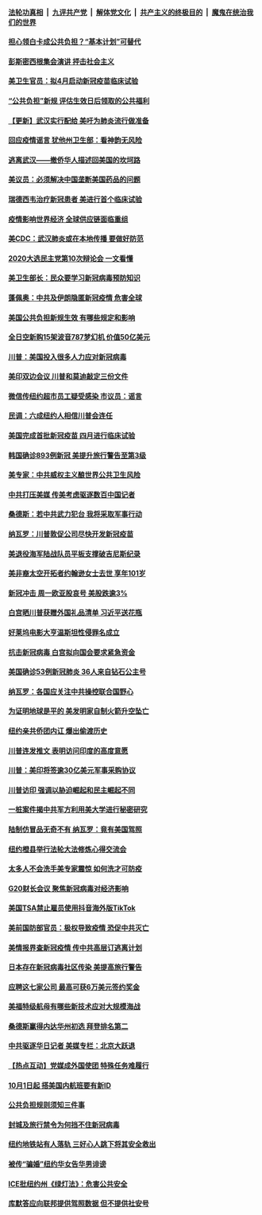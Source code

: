 ####  [法轮功真相](../../../../basic/blob/master/README.md?t=02261426) &nbsp;|&nbsp; [九评共产党](../../../../9ping.md/blob/master/README.md?t=02261426) &nbsp;|&nbsp; [解体党文化](../../../../jtdwh.md/blob/master/README.md?t=02261426)  &nbsp;|&nbsp; [共产主义的终极目的](../../../../gczydzjmd.md/blob/master/README.md?t=02261426) &nbsp;|&nbsp; [魔鬼在统治我们的世界](../../../../mgztzwmdsj.md/blob/master/README.md?t=02261426) 

#### [担心领白卡成公共负担？“基本计划”可替代](../pages/nsc412/n11896478.md?t=02261426) 

#### [彭斯密西根集会演讲 抨击社会主义](../pages/nsc412/n11896543.md?t=02261426) 

#### [美卫生官员：拟4月启动新冠疫苗临床试验](../pages/nsc412/n11896357.md?t=02261426) 

#### [“公共负担”新规  评估生效日后领取的公共福利](../pages/nsc412/n11893847.md?t=02261426) 

#### [【更新】武汉实行配给 美吁为肺炎流行做准备](../pages/nsc412/n11890652.md?t=02261426) 

#### [回应疫情谣言 犹他州卫生部：看神韵无风险](../pages/nsc412/n11896078.md?t=02261426) 

#### [逃离武汉——撤侨华人描述回美国的坎坷路](../pages/nsc412/n11895897.md?t=02261426) 

#### [美议员：必须解决中国垄断美国药品的问题](../pages/nsc412/n11895991.md?t=02261426) 

#### [瑞德西韦治疗新冠患者 美进行首个临床试验](../pages/nsc412/n11895845.md?t=02261426) 

#### [疫情影响世界经济 全球供应链面临重组](../pages/nsc412/n11895634.md?t=02261426) 

#### [美CDC：武汉肺炎或在本地传播 要做好防范](../pages/nsc412/n11895597.md?t=02261426) 

#### [2020大选民主党第10次辩论会 一文看懂](../pages/nsc412/n11895486.md?t=02261426) 

#### [美卫生部长：民众要学习新冠病毒预防知识](../pages/nsc412/n11895308.md?t=02261426) 

#### [蓬佩奥：中共及伊朗隐匿新冠疫情 危害全球](../pages/nsc412/n11895492.md?t=02261426) 

#### [美国公共负担新规生效 有哪些规定和影响](../pages/nsc412/n11893866.md?t=02261426) 

#### [全日空新购15架波音787梦幻机 价值50亿美元](../pages/nsc412/n11895154.md?t=02261426) 

#### [川普：美国投入很多人力应对新冠病毒](../pages/nsc412/n11894977.md?t=02261426) 

#### [美印双边会议 川普和莫迪敲定三份文件](../pages/nsc412/n11894247.md?t=02261426) 

#### [微信传纽约超市员工疑受感染  市议员：谣言](../pages/nsc412/n11893861.md?t=02261426) 

#### [民调：六成纽约人相信川普会连任](../pages/nsc412/n11893884.md?t=02261426) 

#### [美国完成首批新冠疫苗 四月进行临床试验](../pages/nsc412/n11893526.md?t=02261426) 

#### [韩国确诊893例新冠 美提升旅行警告至第3级](../pages/nsc412/n11893662.md?t=02261426) 

#### [美专家：中共威权主义酿世界公共卫生风险](../pages/nsc412/n11893474.md?t=02261426) 

#### [中共打压美媒 传美考虑驱逐数百中国记者](../pages/nsc412/n11893178.md?t=02261426) 

#### [桑德斯：若中共武力犯台 我将采取军事行动](../pages/nsc412/n11893282.md?t=02261426) 

#### [纳瓦罗：川普敦促公司尽快开发新冠疫苗](../pages/nsc412/n11893211.md?t=02261426) 

#### [美退役海军陆战队员平板支撑破吉尼斯纪录](../pages/nsc412/n11893022.md?t=02261426) 

#### [美非裔太空开拓者约翰逊女士去世 享年101岁](../pages/nsc412/n11892917.md?t=02261426) 

#### [新冠冲击 周一欧亚股哀号 美股跌逾3%](../pages/nsc412/n11892648.md?t=02261426) 

#### [白宫晒川普获赠外国礼品清单 习近平送花瓶](../pages/nsc412/n11892985.md?t=02261426) 

#### [好莱坞电影大亨温斯坦性侵罪名成立](../pages/nsc412/n11892907.md?t=02261426) 

#### [抗击新冠病毒 白宫拟向国会要求紧急资金](../pages/nsc412/n11892943.md?t=02261426) 

#### [美国确诊53例新冠肺炎 36人来自钻石公主号](../pages/nsc412/n11892877.md?t=02261426) 

#### [纳瓦罗：各国应关注中共操控联合国野心](../pages/nsc412/n11892856.md?t=02261426) 

#### [为证明地球是平的 美发明家自制火箭升空坠亡](../pages/nsc412/n11892645.md?t=02261426) 

#### [纽约亲共侨团内讧 爆出偷渡历史](../pages/nsc412/n11891235.md?t=02261426) 

#### [川普连发推文 表明访问印度的高度意愿](../pages/nsc412/n11891927.md?t=02261426) 

#### [川普：美印将签逾30亿美元军事采购协议](../pages/nsc412/n11892494.md?t=02261426) 

#### [川普访印 强调以胁迫崛起和民主崛起不同](../pages/nsc412/n11891855.md?t=02261426) 

#### [一桩案件揭中共军方利用美大学进行秘密研究](../pages/nsc412/n11891206.md?t=02261426) 

#### [陆制仿冒品无奇不有 纳瓦罗：竟有美国驾照](../pages/nsc412/n11890953.md?t=02261426) 

#### [纽约橙县举行法轮大法修炼心得交流会](../pages/nsc412/n11890760.md?t=02261426) 

#### [太多人不会洗手美专家震惊 如何洗才可防疫](../pages/nsc412/n11875866.md?t=02261426) 

#### [G20财长会议 聚焦新冠病毒对经济影响](../pages/nsc412/n11890400.md?t=02261426) 

#### [美国TSA禁止雇员使用抖音海外版TikTok](../pages/nsc412/n11890500.md?t=02261426) 

#### [美前国防部官员：极权导致疫情 恐促中共灭亡](../pages/nsc412/n11889092.md?t=02261426) 

#### [美情报界查新冠疫情 传中共高层订逃离计划](../pages/nsc412/n11888161.md?t=02261426) 

#### [日本存在新冠病毒社区传染 美提高旅行警告](../pages/nsc412/n11889917.md?t=02261426) 

#### [应聘这七家公司 最高可获6万美元签约奖金](../pages/nsc412/n11879446.md?t=02261426) 

#### [美福特级航母有哪些新技术应对大规模海战](../pages/nsc412/n11882087.md?t=02261426) 

#### [桑德斯赢得内达华州初选 拜登排名第二](../pages/nsc412/n11888760.md?t=02261426) 

#### [中共驱逐华日记者 美媒专栏：北京大跃退](../pages/nsc412/n11888453.md?t=02261426) 

#### [【热点互动】党媒成外国使团 特殊任务难履行](../pages/nsc412/n11888306.md?t=02261426) 

#### [10月1日起 搭美国内航班要有新ID](../pages/nsc412/n11888243.md?t=02261426) 

#### [公共负担规则须知三件事](../pages/nsc412/n11888123.md?t=02261426) 

#### [封城及旅行禁令为何挡不住新冠病毒](../pages/nsc412/n11888067.md?t=02261426) 

#### [纽约地铁站有人落轨   三好心人跳下将其安全救出](../pages/nsc412/n11888088.md?t=02261426) 

#### [被传“骗婚”纽约华女告华男诽谤](../pages/nsc412/n11887303.md?t=02261426) 

#### [ICE批纽约州《绿灯法》：危害公共安全](../pages/nsc412/n11887285.md?t=02261426) 

#### [库默答应向联邦提供驾照数据 但不提供社安号](../pages/nsc412/n11887269.md?t=02261426) 

